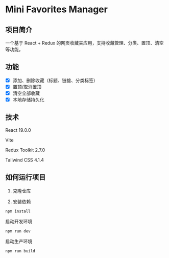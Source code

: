 # Mini Favorites Manager
## 项目简介
一个基于 React + Redux 的网页收藏夹应用，支持收藏管理、分类、置顶、清空等功能。

## 功能
- [x] 添加、删除收藏（标题、链接、分类标签）
- [x] 置顶/取消置顶
- [x] 清空全部收藏
- [x] 本地存储持久化

## 技术
React 19.0.0

Vite

Redux Toolkit 2.7.0

Tailwind CSS 4.1.4

## 如何运行项目
1. 克隆仓库

2. 安装依赖

```code
npm install
```
启动开发环境

```code
npm run dev
```
启动生产环境
```code
npm run build
```